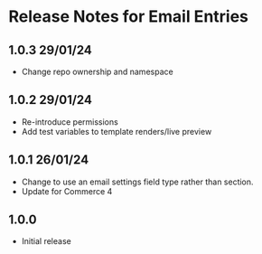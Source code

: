 # Release Notes for Email Entries

## 1.0.3 29/01/24
- Change repo ownership and namespace

## 1.0.2 29/01/24
- Re-introduce permissions
- Add test variables to template renders/live preview

## 1.0.1 26/01/24
- Change to use an email settings field type rather than section.
- Update for Commerce 4

## 1.0.0
- Initial release
